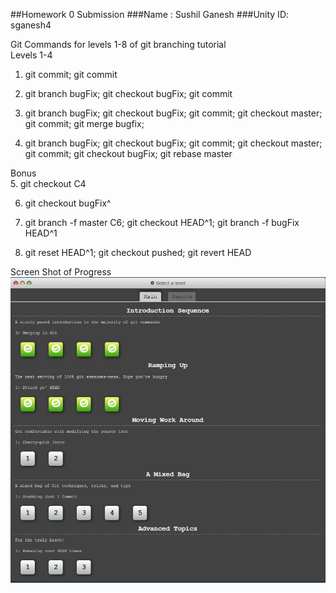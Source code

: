 ##Homework 0 Submission
###Name : Sushil Ganesh
###Unity ID: sganesh4

Git Commands for levels 1-8 of git branching tutorial <br />
Levels 1-4 <br />
1. git commit; git commit

2. git branch bugFix; git checkout bugFix; git commit

3. git branch bugFix; git checkout bugFix; git commit; git checkout master; git commit; git merge bugfix; 

4. git branch bugFix; git checkout bugFix; git commit; git checkout master; git commit; git checkout bugFix; git rebase master

Bonus <br />
5. git checkout C4

6. git checkout bugFix^

7. git branch -f master C6; git checkout HEAD^1; git branch -f bugFix HEAD^1

8. git reset HEAD^1; git checkout pushed; git revert HEAD

Screen Shot of Progress <br />
![Alt text](https://raw.githubusercontent.com/sganesh4/HW/master/Sganesh4%20git%20.PNG)
